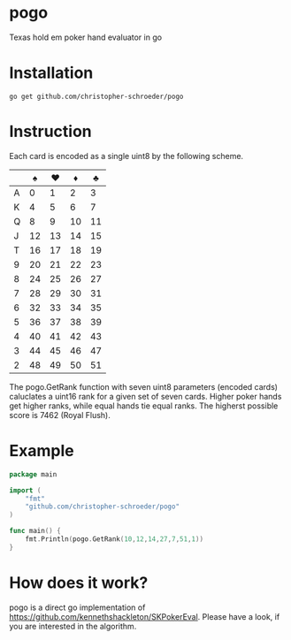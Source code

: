 # pogo
Texas hold em poker hand evaluator in go

# Installation

```
go get github.com/christopher-schroeder/pogo
```
# Instruction

Each card is encoded as a single uint8 by the following scheme.

|    |  ♠ |  ♥ |  ♦ |  ♣ |
|----|----|----|----|----|
|  A |  0 |  1 |  2 |  3 |
|  K |  4 |  5 |  6 |  7 |
|  Q |  8 |  9 | 10 | 11 |
|  J | 12 | 13 | 14 | 15 |
|  T | 16 | 17 | 18 | 19 |
|  9 | 20 | 21 | 22 | 23 |
|  8 | 24 | 25 | 26 | 27 |
|  7 | 28 | 29 | 30 | 31 |
|  6 | 32 | 33 | 34 | 35 |
|  5 | 36 | 37 | 38 | 39 |
|  4 | 40 | 41 | 42 | 43 |
|  3 | 44 | 45 | 46 | 47 |
|  2 | 48 | 49 | 50 | 51 |

The pogo.GetRank function with seven uint8 parameters (encoded cards) caluclates a uint16 rank for a given set of seven cards. Higher poker hands get higher ranks, while equal hands tie equal ranks. The higherst possible score is 7462 (Royal Flush).

# Example
```go
package main

import (
	"fmt"
	"github.com/christopher-schroeder/pogo"
)

func main() {
	fmt.Println(pogo.GetRank(10,12,14,27,7,51,1))
}
```

# How does it work?

pogo is a direct go implementation of https://github.com/kennethshackleton/SKPokerEval. Please have a look, if you are interested in the algorithm.
